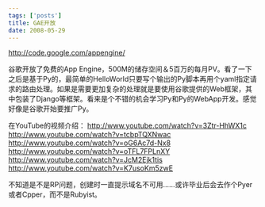 ```yaml
--- 
tags: ['posts']
title: GAE开放
date: 2008-05-29
---
```

http://code.google.com/appengine/

谷歌开放了免费的App Engine，500M的储存空间＆5百万的每月PV。看了一下之后是基于Py的，最简单的HelloWorld只要写个输出的Py脚本再用个yaml指定请求的路由处理。如果是需要更加复杂的处理就是要使用谷歌提供的Web框架，其中包装了Django等框架。看来是个不错的机会学习Py和Py的WebApp开发。感觉好像是谷歌开始要推广Py。

在YouTube的视频介绍：
http://www.youtube.com/watch?v=3Ztr-HhWX1c
http://www.youtube.com/watch?v=tcbpTQXNwac
http://www.youtube.com/watch?v=oG6Ac7d-Nx8
http://www.youtube.com/watch?v=oTFL7FPLnXY
http://www.youtube.com/watch?v=JcM2Ejk1tis
http://www.youtube.com/watch?v=K7usoKm5zwE

不知道是不是RP问题，创建时一直提示域名不可用......或许毕业后会去作个Pyer或者Cpper，而不是Rubyist。
